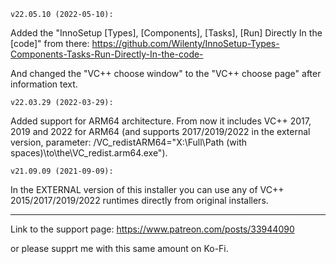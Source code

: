     v22.05.10 (2022-05-10):

Added the "InnoSetup [Types], [Components], [Tasks], [Run] Directly In the [code]" from there: https://github.com/Wilenty/InnoSetup-Types-Components-Tasks-Run-Directly-In-the-code-

And changed the "VC++ choose window" to the "VC++ choose page" after information text.

	v22.03.29 (2022-03-29):

Added support for ARM64 architecture. From now it includes VC++ 2017, 2019 and 2022 for ARM64 (and supports 2017/2019/2022 in the external version, parameter: /VC_redistARM64="X:\Full\Path (with spaces)\to\the\VC_redist.arm64.exe").

  	v21.09.09 (2021-09-09):

In the EXTERNAL version of this installer you can use any of VC++ 2015/2017/2019/2022 runtimes directly from original installers.

---

Link to the support page: https://www.patreon.com/posts/33944090

or please supprt me with this same amount on Ko-Fi.
